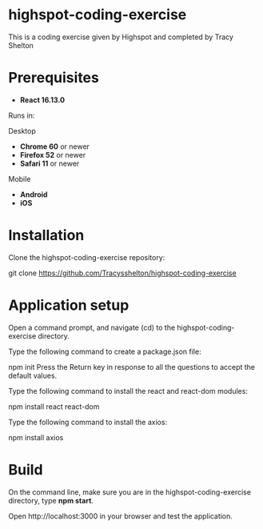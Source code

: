 # highspot-coding-exercise
This is a coding exercise given by Highspot and completed by Tracy Shelton

# Prerequisites

- **React 16.13.0**

Runs in:

Desktop
- **Chrome 60** or newer
- **Firefox 52** or newer
- **Safari 11** or newer

Mobile
- **Android**
- **iOS**

# Installation
Clone the highspot-coding-exercise repository:

git clone https://github.com/Tracysshelton/highspot-coding-exercise

# Application setup
Open a command prompt, and navigate (cd) to the highspot-coding-exercise directory.

Type the following command to create a package.json file:

npm init
Press the Return key in response to all the questions to accept the default values.

Type the following command to install the react and react-dom modules:

npm install react react-dom

Type the following command to install the axios:

npm install axios

# Build
On the command line, make sure you are in the highspot-coding-exercise directory, type **npm start**.

Open http://localhost:3000 in your browser and test the application.
